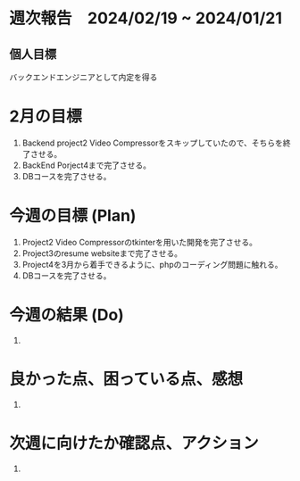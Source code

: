 # 週次報告　2024/02/19 ~ 2024/01/21

## 個人目標
バックエンドエンジニアとして内定を得る

# 2月の目標
1. Backend project2 Video Compressorをスキップしていたので、そちらを終了させる。
2. BackEnd Porject4まで完了させる。
3. DBコースを完了させる。

# 今週の目標 (Plan)
1. Project2 Video Compressorのtkinterを用いた開発を完了させる。
2. Project3のresume websiteまで完了させる。
3. Project4を3月から着手できるように、phpのコーディング問題に触れる。
4. DBコースを完了させる。


# 今週の結果 (Do)
1. 

# 良かった点、困っている点、感想
1. 
 
# 次週に向けたか確認点、アクション
1. 

